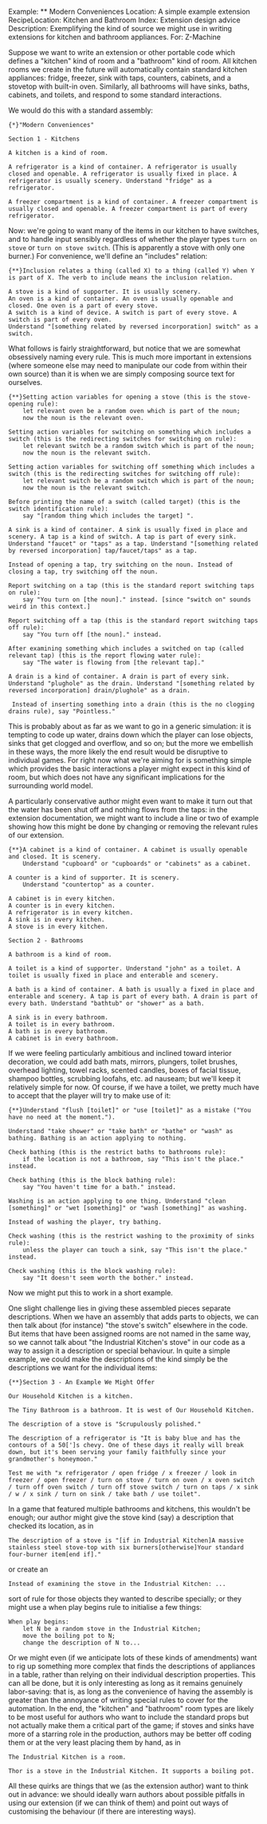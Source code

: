 Example: ** Modern Conveniences
Location: A simple example extension
RecipeLocation: Kitchen and Bathroom
Index: Extension design advice
Description: Exemplifying the kind of source we might use in writing extensions for kitchen and bathroom appliances.
For: Z-Machine

  
Suppose we want to write an extension or other portable code which defines a "kitchen" kind of room and a "bathroom" kind of room. All kitchen rooms we create in the future will automatically contain standard kitchen appliances: fridge, freezer, sink with taps, counters, cabinets, and a stovetop with built-in oven. Similarly, all bathrooms will have sinks, baths, cabinets, and toilets, and respond to some standard interactions.

  
We would do this with a standard assembly:

  

``` inform7
{*}"Modern Conveniences"

Section 1 - Kitchens

A kitchen is a kind of room.

A refrigerator is a kind of container. A refrigerator is usually closed and openable. A refrigerator is usually fixed in place. A refrigerator is usually scenery. Understand "fridge" as a refrigerator.

A freezer compartment is a kind of container. A freezer compartment is usually closed and openable. A freezer compartment is part of every refrigerator.
```

  
Now: we're going to want many of the items in our kitchen to have switches, and to handle input sensibly regardless of whether the player types ``turn on stove`` or ``turn on stove switch``. (This is apparently a stove with only one burner.) For convenience, we'll define an "includes" relation:

  

``` inform7
{**}Inclusion relates a thing (called X) to a thing (called Y) when Y is part of X. The verb to include means the inclusion relation.

A stove is a kind of supporter. It is usually scenery.
An oven is a kind of container. An oven is usually openable and closed. One oven is a part of every stove.
A switch is a kind of device. A switch is part of every stove. A switch is part of every oven.
Understand "[something related by reversed incorporation] switch" as a switch.
```

  
What follows is fairly straightforward, but notice that we are somewhat obsessively naming every rule. This is much more important in extensions (where someone else may need to manipulate our code from within their own source) than it is when we are simply composing source text for ourselves.

  

``` inform7
{**}Setting action variables for opening a stove (this is the stove-opening rule):
	let relevant oven be a random oven which is part of the noun;
	now the noun is the relevant oven.

Setting action variables for switching on something which includes a switch (this is the redirecting switches for switching on rule):
	let relevant switch be a random switch which is part of the noun;
	now the noun is the relevant switch.

Setting action variables for switching off something which includes a switch (this is the redirecting switches for switching off rule):
	let relevant switch be a random switch which is part of the noun;
	now the noun is the relevant switch.

Before printing the name of a switch (called target) (this is the switch identification rule):
	say "[random thing which includes the target] ".

A sink is a kind of container. A sink is usually fixed in place and scenery. A tap is a kind of switch. A tap is part of every sink. Understand "faucet" or "taps" as a tap. Understand "[something related by reversed incorporation] tap/faucet/taps" as a tap.

Instead of opening a tap, try switching on the noun. Instead of closing a tap, try switching off the noun.

Report switching on a tap (this is the standard report switching taps on rule):
	say "You turn on [the noun]." instead. [since "switch on" sounds weird in this context.]

Report switching off a tap (this is the standard report switching taps off rule):
	say "You turn off [the noun]." instead.

After examining something which includes a switched on tap (called relevant tap) (this is the report flowing water rule):
	say "The water is flowing from [the relevant tap]."

A drain is a kind of container. A drain is part of every sink. Understand "plughole" as the drain. Understand "[something related by reversed incorporation] drain/plughole" as a drain.

 Instead of inserting something into a drain (this is the no clogging drains rule), say "Pointless."
```

  
This is probably about as far as we want to go in a generic simulation: it is tempting to code up water, drains down which the player can lose objects, sinks that get clogged and overflow, and so on; but the more we embellish in these ways, the more likely the end result would be disruptive to individual games. For right now what we're aiming for is something simple which provides the basic interactions a player might expect in this kind of room, but which does not have any significant implications for the surrounding world model.

  
A particularly conservative author might even want to make it turn out that the water has been shut off and nothing flows from the taps: in the extension documentation, we might want to include a line or two of example showing how this might be done by changing or removing the relevant rules of our extension.

  

``` inform7
{**}A cabinet is a kind of container. A cabinet is usually openable and closed. It is scenery.
	Understand "cupboard" or "cupboards" or "cabinets" as a cabinet.

A counter is a kind of supporter. It is scenery.
	Understand "countertop" as a counter.

A cabinet is in every kitchen.
A counter is in every kitchen.
A refrigerator is in every kitchen.
A sink is in every kitchen.
A stove is in every kitchen.

Section 2 - Bathrooms

A bathroom is a kind of room.

A toilet is a kind of supporter. Understand "john" as a toilet. A toilet is usually fixed in place and enterable and scenery.

A bath is a kind of container. A bath is usually a fixed in place and enterable and scenery. A tap is part of every bath. A drain is part of every bath. Understand "bathtub" or "shower" as a bath.

A sink is in every bathroom.
A toilet is in every bathroom.
A bath is in every bathroom.
A cabinet is in every bathroom.
```

  
If we were feeling particularly ambitious and inclined toward interior decoration, we could add bath mats, mirrors, plungers, toilet brushes, overhead lighting, towel racks, scented candles, boxes of facial tissue, shampoo bottles, scrubbing loofahs, etc. ad nauseam; but we'll keep it relatively simple for now. Of course, if we have a toilet, we pretty much have to accept that the player will try to make use of it:

  

``` inform7
{**}Understand "flush [toilet]" or "use [toilet]" as a mistake ("You have no need at the moment.").

Understand "take shower" or "take bath" or "bathe" or "wash" as bathing. Bathing is an action applying to nothing.

Check bathing (this is the restrict baths to bathrooms rule):
	if the location is not a bathroom, say "This isn't the place." instead.

Check bathing (this is the block bathing rule):
	say "You haven't time for a bath." instead.

Washing is an action applying to one thing. Understand "clean [something]" or "wet [something]" or "wash [something]" as washing.

Instead of washing the player, try bathing.

Check washing (this is the restrict washing to the proximity of sinks rule):
	unless the player can touch a sink, say "This isn't the place." instead.

Check washing (this is the block washing rule):
	say "It doesn't seem worth the bother." instead.
```

  
Now we might put this to work in a short example.

  
One slight challenge lies in giving these assembled pieces separate descriptions. When we have an assembly that adds parts to objects, we can then talk about (for instance) "the stove's switch" elsewhere in the code. But items that have been assigned rooms are not named in the same way, so we cannot talk about "the Industrial Kitchen's stove" in our code as a way to assign it a description or special behaviour. In quite a simple example, we could make the descriptions of the kind simply be the descriptions we want for the individual items:

  

``` inform7
{**}Section 3 - An Example We Might Offer

Our Household Kitchen is a kitchen.

The Tiny Bathroom is a bathroom. It is west of Our Household Kitchen.

The description of a stove is "Scrupulously polished."

The description of a refrigerator is "It is baby blue and has the contours of a 50[']s chevy. One of these days it really will break down, but it's been serving your family faithfully since your grandmother's honeymoon."

Test me with "x refrigerator / open fridge / x freezer / look in freezer / open freezer / turn on stove / turn on oven / x oven switch / turn off oven switch / turn off stove switch / turn on taps / x sink / w / x sink / turn on sink / take bath / use toilet".
```

  
In a game that featured multiple bathrooms and kitchens, this wouldn't be enough; our author might give the stove kind (say) a description that checked its location, as in

  

``` inform7
The description of a stove is "[if in Industrial Kitchen]A massive stainless steel stove-top with six burners[otherwise]Your standard four-burner item[end if]."
```

  
or create an

  

``` inform7
Instead of examining the stove in the Industrial Kitchen: ...
```

  
sort of rule for those objects they wanted to describe specially; or they might use a when play begins rule to initialise a few things:

  

``` inform7
When play begins:
	let N be a random stove in the Industrial Kitchen;
	move the boiling pot to N;
	change the description of N to...
```

  
Or we might even (if we anticipate lots of these kinds of amendments) want to rig up something more complex that finds the descriptions of appliances in a table, rather than relying on their individual description properties. This can all be done, but it is only interesting as long as it remains genuinely labor-saving: that is, as long as the convenience of having the assembly is greater than the annoyance of writing special rules to cover for the automation. In the end, the "kitchen" and "bathroom" room types are likely to be most useful for authors who want to include the standard props but not actually make them a critical part of the game; if stoves and sinks have more of a starring role in the production, authors may be better off coding them or at the very least placing them by hand, as in

  

``` inform7
The Industrial Kitchen is a room.

Thor is a stove in the Industrial Kitchen. It supports a boiling pot.
```

  
All these quirks are things that we (as the extension author) want to think out in advance: we should ideally warn authors about possible pitfalls in using our extension (if we can think of them) and point out ways of customising the behaviour (if there are interesting ways).

